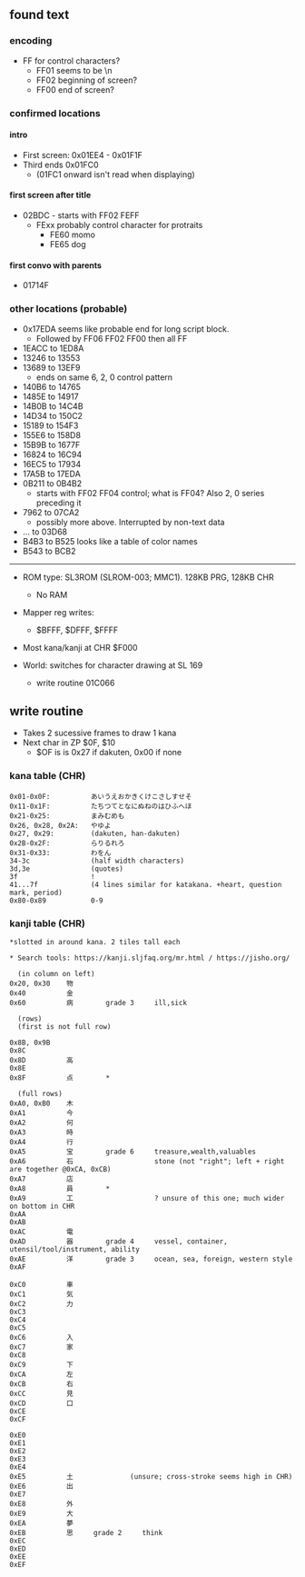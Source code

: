 ## found text

### encoding
* FF for control characters?
    * FF01 seems to be \n
    * FF02 beginning of screen?
    * FF00 end of screen?
    
### confirmed locations

#### intro

* First screen: 0x01EE4 - 0x01F1F
* Third ends 0x01FC0
    * (01FC1 onward isn't read when displaying)
    
#### first screen after title

* 02BDC - starts with FF02 FEFF
    * FExx probably control character for protraits
        * FE60 momo
        * FE65 dog
#### first convo with parents
* 01714F
    
### other locations (probable)
* 0x17EDA seems like probable end for long script block.
    * Followed by FF06 FF02 FF00 then all FF
* 1EACC to 1ED8A
* 13246 to 13553
* 13689 to 13EF9
    * ends on same 6, 2, 0 control pattern
* 140B6 to 14765
* 1485E to 14917
* 14B0B to 14C4B
* 14D34 to 150C2
* 15189 to 154F3
* 155E6 to 158D8
* 15B9B to 1677F
* 16824 to 16C94
* 16EC5 to 17934
* 17A5B to 17EDA
* 0B211 to 0B4B2
    * starts with FF02 FF04 control; what is FF04? Also 2, 0 series preceding it
* 7962 to 07CA2
    * possibly more above. Interrupted by non-text data
* ... to 03D68
* B4B3 to B525 looks like a table of color names
* B543 to BCB2


-------------------

* ROM type: SL3ROM (SLROM-003; MMC1). 128KB PRG, 128KB CHR
    * No RAM
    
* Mapper reg writes:
    * $BFFF, $DFFF, $FFFF
    
* Most kana/kanji at CHR $F000

* World: switches for character drawing at SL 169
    * write routine 01C066
   
## write routine
   * Takes 2 sucessive frames to draw 1 kana
   * Next char in ZP $0F, $10
       * $OF is is 0x27 if dakuten, 0x00 if none

### kana table (CHR)
    0x01-0x0F:          あいうえおかきくけこさしすせそ
    0x11-0x1F:          たちつてとなにぬねのはひふへほ
    0x21-0x25:          まみむめも
    0x26, 0x28, 0x2A:   やゆよ
    0x27, 0x29:         (dakuten, han-dakuten)
    0x2B-0x2F:          らりるれろ
    0x31-0x33:          わをん
    34-3c               (half width characters)
    3d,3e               (quotes)
    3f                  !
    41...7f             (4 lines similar for katakana. +heart, question mark, period)
    0x80-0x89           0-9
    
### kanji table (CHR)

    *slotted in around kana. 2 tiles tall each
    
    * Search tools: https://kanji.sljfaq.org/mr.html / https://jisho.org/
    
      (in column on left)
    0x20, 0x30    物
    0x40          金
    0x60          病        grade 3     ill,sick
    
      (rows)
      (first is not full row)
      
    0x8B, 0x9B          
    0x8C
    0x8D          高
    0x8E
    0x8F          点        *      
      
      (full rows)
    0xA0, 0xB0    木
    0xA1          今
    0xA2          何
    0xA3          時
    0xA4          行
    0xA5          宝        grade 6     treasure,wealth,valuables
    0xA6          石                    stone (not "right"; left + right are together @0xCA, 0xCB)
    0xA7          店
    0xA8          員        *
    0xA9          工                    ? unsure of this one; much wider on bottom in CHR
    0xAA          
    0xAB              
    0xAC          電
    0xAD          器        grade 4     vessel, container, utensil/tool/instrument, ability
    0xAE          洋        grade 3     ocean, sea, foreign, western style
    0xAF          

    0xC0          車
    0xC1          気
    0xC2          力
    0xC3
    0xC4
    0xC5
    0xC6          入
    0xC7          家
    0xC8
    0xC9          下
    0xCA          左
    0xCB          右
    0xCC          見
    0xCD          口
    0xCE
    0xCF

    0xE0
    0xE1
    0xE2
    0xE3
    0xE4
    0xE5          土              (unsure; cross-stroke seems high in CHR)
    0xE6          出
    0xE7
    0xE8          外
    0xE9          大
    0xEA          夢
    0xEB          思     grade 2     think
    0xEC
    0xED
    0xEE
    0xEF

    
